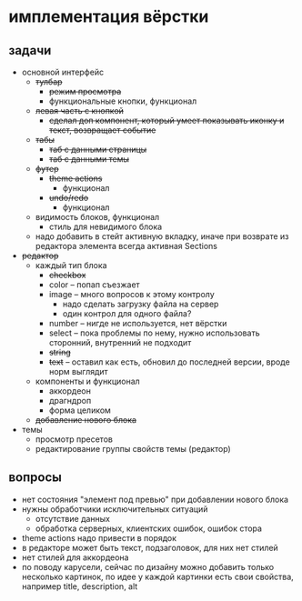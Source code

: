 # имплементация вёрстки

## задачи

* основной интерфейс
  * ~~тулбар~~
    * ~~режим просмотра~~
    * функциональные кнопки, функционал
  * ~~левая часть с кнопкой~~
    * ~~сделал доп компонент, который умеет показывать иконку и текст, возвращает событие~~
  * ~~табы~~
    * ~~таб с данными страницы~~
    * ~~таб с данными темы~~
  * ~~футер~~
    * ~~theme actions~~
      * функционал
    * ~~undo/redo~~
      * функционал
  * видимость блоков, функционал
    * стиль для невидимого блока
  * надо добавить в стейт активную вкладку, иначе при возврате из редактора элемента всегда активная Sections
* ~~редактор~~
  * каждый тип блока
    * ~~checkbox~~
    * color – попап съезжает
    * image – много вопросов к этому контролу
      * надо сделать загрузку файла на сервер
      * один контрол для одного файла?
    * number – нигде не используется, нет вёрстки
    * select – пока проблемы по нему, нужно использовать сторонний, внутренний не подходит
    * ~~string~~
    * ~~text~~ – оставил как есть, обновил до последней версии, вроде норм выглядит
  * компоненты и функционал
    * аккордeон
    * драгндроп
    * форма целиком
  * ~~добавление нового блока~~
* темы
  * просмотр пресетов
  * редактирование группы свойств темы (редактор)

## вопросы

* нет состояния "элемент под превью" при добавлении нового блока
* нужны обработчики исключительных ситуаций
  * отсутствие данных
  * обработка серверных, клиентских ошибок, ошибок стора
* theme actions надо привести в порядок
* в редакторе может быть текст, подзаголовок, для них нет стилей
* нет стилей для аккордеона
* по поводу карусели, сейчас по дизайну можно добавить только несколько картинок, по идее у каждой картинки есть свои свойства, например title, description, alt
